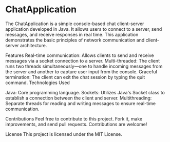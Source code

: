 # ChatApplication

The ChatApplication is a simple console-based chat client-server application developed in Java. It allows users to connect to a server, send messages, and receive responses in real time. This application demonstrates the basic principles of network communication and client-server architecture.

Features
Real-time communication: Allows clients to send and receive messages via a socket connection to a server.
Multi-threaded: The client runs two threads simultaneously—one to handle incoming messages from the server and another to capture user input from the console.
Graceful termination: The client can exit the chat session by typing the quit command.
Technologies Used

Java: Core programming language.
Sockets: Utilizes Java's Socket class to establish a connection between the client and server.
Multithreading: Separate threads for reading and writing messages to ensure real-time communication.

Contributions
Feel free to contribute to this project. Fork it, make improvements, and send pull requests. Contributions are welcome!

License
This project is licensed under the MIT License.

